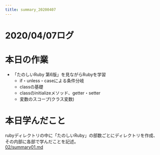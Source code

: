 ```yaml
---
title: summary_20200407
---
```



# 2020/04/07ログ

# 本日の作業

- 「たのしいRuby 第6版」を見ながらRubyを学習
  - if・unless・caseによる条件分岐
  - classの基礎
  - classのinitializeメソッド、getter・setter
  - 変数のスコープ(クラス変数)

# 本日学んだこと

rubyディレクトリの中に「たのしいRuby」の部数ごとにディレクトリを作成、
その内部に各部で学んだことを記述。  
[02/summary01.md](https://github.com/Shigi-p/bootcamp/blob/master/ruby/02lets_learn_about_ruby_basic/summary01.md)
